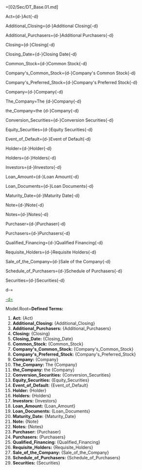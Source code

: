 =[02/Sec/DT_Base.01.md]

Act={d-}Act{-d}

Additional_Closing={d-}Additional Closing{-d}

Additional_Purchasers={d-}Additional Purchasers{-d}

Closing={d-}Closing{-d}

Closing_Date={d-}Closing Date{-d}

Common_Stock={d-}Common Stock{-d}

Company's_Common_Stock={d-}Company's Common Stock{-d}

Company's_Preferred_Stock={d-}Company's Preferred Stock{-d}

Company={d-}Company{-d}

The_Company=The {d-}Company{-d}

the_Company=the {d-}Company{-d}

Conversion_Securities={d-}Conversion Securities{-d}

Equity_Securities={d-}Equity Securities{-d}

Event_of_Default={d-}Event of Default{-d}

Holder={d-}Holder{-d}

Holders={d-}Holders{-d}

Investors={d-}Investors{-d}

Loan_Amount={d-}Loan Amount{-d}

Loan_Documents={d-}Loan Documents{-d}

Maturity_Date={d-}Maturity Date{-d}

Note={d-}Note{-d}

Notes={d-}Notes{-d}

Purchaser={d-}Purchaser{-d}

Purchasers={d-}Purchasers{-d}

Qualified_Financing={d-}Qualified Financing{-d}

Requisite_Holders={d-}Requisite Holders{-d}

Sale_of_the_Company={d-}Sale of the Company{-d}

Schedule_of_Purchasers={d-}Schedule of Purchasers{-d}

Securities={d-}Securities{-d}

d-=<a href="https://github.com/CommonAccord/Org/blob/master/Doc/Boehmig/techstars-note/defined-terms.md"><font color="green">

-d=</font></a> 

Model.Root=<b>Defined Terms:</b> <ol><li><b>Act:</b> {Act}<li><b>Additional_Closing:</b> {Additional_Closing}<li><b>Additional_Purchasers:</b> {Additional_Purchasers}<li><b>Closing:</b> {Closing}<li><b>Closing_Date:</b> {Closing_Date}<li><b>Common_Stock:</b> {Common_Stock}<li><b>Company's_Common_Stock:</b> {Company's_Common_Stock}<li><b>Company's_Preferred_Stock:</b> {Company's_Preferred_Stock}<li><b>Company:</b> {Company}<li><b>The_Company:</b> The {Company}<li><b>the_Company:</b> the {Company}<li><b>Conversion_Securities:</b> {Conversion_Securities}<li><b>Equity_Securities:</b> {Equity_Securities}<li><b>Event_of_Default:</b> {Event_of_Default}<li><b>Holder:</b> {Holder}<li><b>Holders:</b> {Holders}<li><b>Investors:</b> {Investors}<li><b>Loan_Amount:</b> {Loan_Amount}<li><b>Loan_Documents:</b> {Loan_Documents}<li><b>Maturity_Date:</b> {Maturity_Date}<li><b>Note:</b> {Note}<li><b>Notes:</b> {Notes}<li><b>Purchaser:</b> {Purchaser}<li><b>Purchasers:</b> {Purchasers}<li><b>Qualified_Financing:</b> {Qualified_Financing}<li><b>Requisite_Holders:</b> {Requisite_Holders}<li><b>Sale_of_the_Company:</b> {Sale_of_the_Company}<li><b>Schedule_of_Purchasers:</b> {Schedule_of_Purchasers}<li><b>Securities:</b> {Securities}</ol>